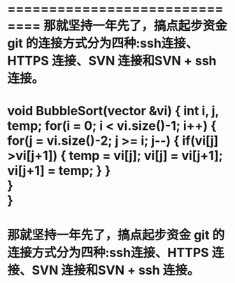 ==============================
那就坚持一年先了，搞点起步资金
git 的连接方式分为四种:ssh连接、HTTPS 连接、SVN 连接和SVN + ssh 连接。
==============================
void BubbleSort(vector<int> &vi)
{
    int i, j, temp;
    for(i = 0; i < vi.size()-1; i++)
    {
        for(j = vi.size()-2; j >= i; j--)
        {
            if(vi[j] >vi[j+1])
            {
                temp = vi[j];
                vi[j] = vi[j+1];
                vi[j+1] = temp;
            }
        }   
    }           
}
==============================
那就坚持一年先了，搞点起步资金
git 的连接方式分为四种:ssh连接、HTTPS 连接、SVN 连接和SVN + ssh 连接。
=============================
